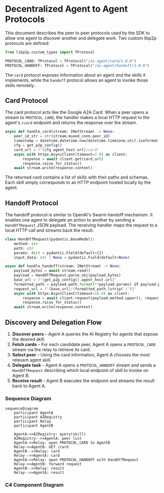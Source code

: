 # Decentralized Agent to Agent Protocols

This document describes the peer to peer protocols used by the SDK to allow one agent to discover another and delegate work. Two custom libp2p protocols are defined:

```python
from libp2p.custom_types import TProtocol

PROTOCOL_CARD: TProtocol = TProtocol("/ai-agent/card/1.0.0")
PROTOCOL_HANDOFF: TProtocol = TProtocol("/ai-agent/handoff/1.0.0")
```

The `card` protocol exposes information about an agent and the skills it implements, while the `handoff` protocol allows an agent to invoke those skills remotely.

## Card Protocol

The card protocol acts like the Google A2A Card. When a peer opens a stream to `PROTOCOL_CARD`, the handler makes a local HTTP request to the agent's `/card` endpoint and returns the response over the stream.

```python
async def handle_card(stream: INetStream) -> None:
    peer_id_str = str(stream.muxed_conn.peer_id)
    timestamp = datetime.datetime.now(datetime.timezone.utc).isoformat()
    cfg = get_p2p_config()
    card_url = f"{cfg.agent_host.url}/card"
    async with httpx.AsyncClient(timeout=2.0) as client:
        response = await client.get(card_url)
        response.raise_for_status()
    await stream.write(response.content)
```

The returned card contains a list of skills with their paths and schemas. Each skill simply corresponds to an HTTP endpoint hosted locally by the agent.

## Handoff Protocol

The handoff protocol is similar to OpenAI's Swarm handoff mechanism. It enables one agent to delegate an action to another by sending a `HandOffRequest` JSON payload. The receiving handler maps the request to a local HTTP call and streams back the result.

```python
class HandOffRequest(pydantic.BaseModel):
    method: str
    path: str
    params: dict = pydantic.Field(default={})
    input_data: str | None = pydantic.Field(default=None)
```

```python
async def handle_handoff(stream: INetStream) -> None:
    payload_bytes = await stream.read()
    payload = HandOffRequest.parse_obj(payload_bytes)
    base_url = f"{get_p2p_config().agent_host.url}"
    formatted_path = payload.path.format(**payload.params) if payload.params else payload.path
    request_url = f"{base_url}/{formatted_path.lstrip('/')}"
    async with httpx.AsyncClient(timeout=10.0) as client:
        response = await client.request(payload.method.upper(), request_url, json=payload.input_data)
        response.raise_for_status()
    await stream.write(response.content)
```

## Discovery and Delegation Flow

1. **Discover peers** – Agent A queries the AI Registry for agents that expose the desired skill.
2. **Fetch cards** – For each candidate peer, Agent A opens a `PROTOCOL_CARD` stream via the relay to retrieve its card.
3. **Select peer** – Using the card information, Agent A chooses the most relevant agent skill.
4. **Delegate task** – Agent A opens a `PROTOCOL_HANDOFF` stream and sends a `HandOffRequest` describing which local endpoint of skill to invoke on Agent B.
5. **Receive result** – Agent B executes the endpoint and streams the result back to Agent A.

### Sequence Diagram

```mermaid
sequenceDiagram
    participant AgentA
    participant AIRegistry
    participant Relay
    participant AgentB

    AgentA->>AIRegistry: query(skill)
    AIRegistry-->>AgentA: peer list
    AgentA->>Relay: open PROTOCOL_CARD to AgentB
    Relay->>AgentB: GET /card
    AgentB-->>Relay: card
    Relay-->>AgentA: card
    AgentA->>Relay: open PROTOCOL_HANDOFF with HandOffRequest
    Relay->>AgentB: forward request
    AgentB-->>Relay: result
    Relay-->>AgentA: result
```

### C4 Component Diagram

```plantuml

```
